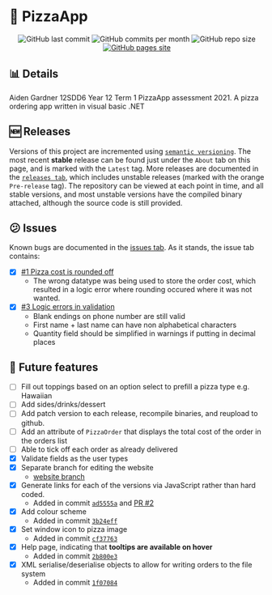# :pizza: PizzaApp
<div id="badges" align="center">
    <img src="https://img.shields.io/github/last-commit/aiden2480/PizzaApp?color=8e0000&logoColor=23272A&style=flat-square" alt="GitHub last commit" />
    <img src="https://img.shields.io/github/commit-activity/m/aiden2480/PizzaApp?color=dc6c2c&logoColor=23272A&style=flat-square" alt="GitHub commits per month" />
    <img src="https://img.shields.io/github/repo-size/aiden2480/PizzaApp?color=fc7c04&logoColor=23272A&style=flat-square" alt="GitHub repo size" />
    <a href="https://aiden2480.github.io/PizzaApp/" target="_blank">
        <img src="https://img.shields.io/badge/website-click%20here-7289DA?color=ffa004&logoColor=23272A&style=flat-square" alt="GitHub pages site" />
    </a>
</div>

## :bar_chart: Details
Aiden Gardner 12SDD6 Year 12 Term 1 PizzaApp assessment 2021.
A pizza ordering app written in visual basic .NET

## :new: Releases
Versions of this project are incremented using [`semantic versioning`](https://semver.org/). The most recent **stable** release can be found just under the `About` tab on this page, and is marked with the `Latest` tag. More releases are documented in the [`releases tab`](https://github.com/aiden2480/PizzaApp/releases), which includes unstable releases (marked with the orange `Pre-release` tag).
The repository can be viewed at each point in time, and all stable versions, and most unstable versions have the compiled binary attached, although the source code is still provided.

## :confused: Issues
Known bugs are documented in the [issues tab](https://github.com/aiden2480/PizzaApp/issues?q=is%3Aissue). As it stands, the issue tab contains:
- [x] [#1 Pizza cost is rounded off](https://github.com/aiden2480/PizzaApp/issues/1)
    - The wrong datatype was being used to store the order cost, which resulted in a logic error where rounding occured where it was not wanted.
- [x] [#3 Logic errors in validation](https://github.com/aiden2480/PizzaApp/issues/3)
    - Blank endings on phone number are still valid
    - First name + last name can have non alphabetical characters
    - Quantity field should be simplified in warnings if putting in decimal places

## :memo: Future features
- [ ] Fill out toppings based on an option select to prefill a pizza type e.g. Hawaiian
- [ ] Add sides/drinks/dessert
- [ ] Add patch version to each release, recompile binaries, and reupload to github.
- [ ] Add an attribute of `PizzaOrder` that displays the total cost of the order in the orders list
- [ ] Able to tick off each order as already delivered
- [x] Validate fields as the user types
- [x] Separate branch for editing the website
    - [website branch](https://github.com/aiden2480/PizzaApp/tree/website)
- [x] Generate links for each of the versions via JavaScript rather than hard coded.
    - Added in commit [`ad5555a`](https://github.com/aiden2480/PizzaApp/commit/ad5555a170e713ca57fd310bf9275f141469b41a) and [PR #2](https://github.com/aiden2480/PizzaApp/pull/2)
- [x] Add colour scheme
    - Added in commit [`3b24eff`](https://github.com/aiden2480/PizzaApp/commit/3b24eff6d1f55936a56c14d11ff5052e4ed29023)
- [x] Set window icon to pizza image
    - Added in commit [`cf37763`](https://github.com/aiden2480/PizzaApp/commit/cf3776393ebbc3ca01f6f5c0dd6d3918f3b8adb6)
- [x] Help page, indicating that **tooltips are available on hover**
    - Added in commit [`2b800e3`](https://github.com/aiden2480/PizzaApp/commit/2b800e3fdd1b81e4182d9fda8b1fde69cb33a59e)
- [x] XML serialise/deserialise objects to allow for writing orders to the file system
    - Added in commit [`1f07084`](https://github.com/aiden2480/PizzaApp/commit/1f070844617f20eea9bf644f421ad712c0612b3e)
    